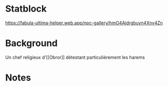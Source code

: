 # Statblock
https://fabula-ultima-helper.web.app/npc-gallery/hmO4Ajdrgbuyn4Xnv4Zn

# Background
Un chef religieux d'[[Obror]] détestant particulièrement les harems

# Notes
